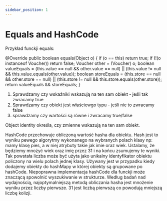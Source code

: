 ```yaml
---
sidebar_position: 1
---
```


# Equals and HashCode




Przykład funckji equals:

@Override
public boolean equals(Object o) {
    if (o == this)
        return true;
    if (!(o instanceof Voucher))
        return false;
    Voucher other = (Voucher) o;
    boolean valueEquals = (this.value == null && other.value == null)
        || (this.value != null && this.value.equals(other.value));
    boolean storeEquals = (this.store == null && other.store == null)
        || (this.store != null && this.store.equals(other.store));
    return valueEquals && storeEquals;
}

1. Sprawdzamy czy wskaźniki wskazują na ten sam obiekt - jeśli tak zwracamy true
2. Sprawdzamy czy obiekt jest właściewgo typu - jeśli nie to zwracamy false
3. sprawdzamy czy wartości są równe i zwracamy true/false


Object identity określa, czy zmienne wskazują na ten sam obiekt.  

HashCode przechowuje obliczoną wartość hasha dla obiektu. Hash jest to wyniku pewego algorytmy wykonanego na wybranych polach klasy np: mamy klasę pies, a w niej atrybuty takie jak imie oraz wiek. Ustalamy, że będziemy mnożyć wiek oraz imię przez 31 i na końcu zsumujemy te wyniki. Tak powstała liczba może być użyta jako unikalny identyfikator obiektu policzony na wielu polach jednej klasy. Używany jest w przypadku kiedy dodajemy obiekty do hashMapy w której obiekty są grupowane po hashCode. Niepoprawna implementacja hashCode dla funckji może znaczącą spowolnić wyszukiwanie w strukturze.
Według badań nad wydajnością, najoptymalniejszą metodą obliczania hasha jest mnożenie wyniku przez liczby pierwsze. 31 jest liczbą pierwszą co powodują mniejszą liczbę kolizji.
